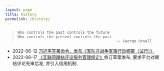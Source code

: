 ```yaml
---
layout: page
title: History
permalink: /history/
---
```


>     Who controls the past controls the future
>     Who controls the present controls the past
>                                                 -- George Orwell

- 2022-06-12 [习近平签署命令，发布《军队非战争军事行动纲要（试行）》](https://web.archive.org/web/20220618040335/https://mp.weixin.qq.com/s/HnS-PWLBvwz8NhUhGqmKjw)
- 2022-06-17 [《互联网跟帖评论服务管理规定》](https://web.archive.org/web/20220617235218/https://mp.weixin.qq.com/s/IX6RntB-FGGgFKgp7O7jow)修订草案发布, 要求平台对跟帖评论先审后发, 并引入信用机制. 